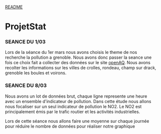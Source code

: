 [README](https://github.com/l3miage-gambiezj/ProjetStat/)

# ProjetStat


### SEANCE DU 1/03
Lors de la séance du 1er mars nous avons choisis le theme de nos recherche
la pollution a grenoble.
Nous avons donc passer la seance une fois ce choix fait a collecter des données sur le site [openAQ](https://openaq.org/#/location/3623).
Nous avons recolter les informations sur les villes de crolles, rondeau, champ sur drack, grenoble les boules et voirons.


### SEANCE DU 8/03
Nous avons un lot de données brut, chaque ligne represente une heure avec un ensemble d'indicateur de pollution. 
Dans cette étude nous allons nous focaliser sur un seul indicateur de pollution le NO2. 
Le NO2 est principalement émis par le trafic routier et les activités industrielles.

Lors de cette séance nous allons faire une moyenne sur chaque journée pour réduire le nombre de données pour réaliser notre graphique

